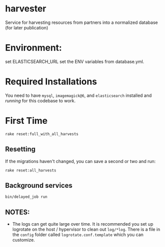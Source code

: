 # harvester
Service for harvesting resources from partners into a normalized database (for later publication)

# Environment:
set ELASTICSEARCH_URL
set the ENV variables from database.yml.

# Required Installations

You need to have `mysql`, `imagemagick@6`, and `elasticsearch` installed and *running* for this codebase to work.

# First Time

```
rake reset:full_with_all_harvests
```

## Resetting

If the migrations haven't changed, you can save a second or two and run:

```
rake reset:all_harvests
```

## Background services

`bin/delayed_job run`

## NOTES:

- The logs can get quite large over time. It is recommended you set up logrotate
  on the host / hypervisor to clean out `log/*log`. There is a file in the
  `config` folder called `logrotate.conf.template` which you can customize.
